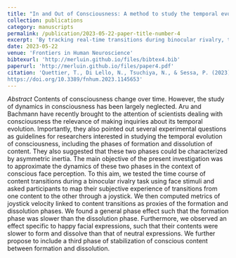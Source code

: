 ```yaml
---
title: "In and Out of Consciousness: A method to study the temporal evolution of consciousness during binocular rivalry"
collection: publications
category: manuscripts
permalink: /publication/2023-05-22-paper-title-number-4
excerpt: 'By tracking real-time transitions during binocular rivalry, this study reveals asymmetric dynamics in the formation and dissolution of conscious face perception, with happy expressions showing prolonged temporal inertia.'
date: 2023-05-22
venue: 'Frontiers in Human Neuroscience'
bibtexurl: 'http://merluin.github.io/files/bibtex4.bib'
paperurl: 'http://merluin.github.io/files/paper4.pdf'
citation: 'Quettier, T., Di Lello, N., Tsuchiya, N., & Sessa, P. (2023). In and Out of Consciousness: A method to study the temporal evolution of consciousness during binocular rivalry.Frontiers in Human Neuroscience, 17. 
https://doi.org/10.3389/fnhum.2023.1145653'
---
```

*Abstract*
Contents of consciousness change over time. However, the study of dynamics in consciousness has been largely neglected. Aru and Bachmann have recently brought to the attention of scientists dealing with consciousness the relevance of making inquiries about its temporal evolution. Importantly, they also pointed out several experimental questions as guidelines for researchers interested in studying the temporal evolution of consciousness, including the phases of formation and dissolution of content. They also suggested that these two phases could be characterized by asymmetric inertia. The main objective of the present investigation was to approximate the dynamics of these two phases in the context of conscious face perception. To this aim, we tested the time course of content transitions during a binocular rivalry task using face stimuli and asked participants to map their subjective experience of transitions from one content to the other through a joystick. We then computed metrics of joystick velocity linked to content transitions as proxies of the formation and dissolution phases. We found a general phase effect such that the formation phase was slower than the dissolution phase. Furthermore, we observed an effect specific to happy facial expressions, such that their contents were slower to form and dissolve than that of neutral expressions. We further propose to include a third phase of stabilization of conscious content between formation and dissolution.
